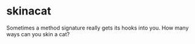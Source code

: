 skinacat
========

Sometimes a method signature really gets its hooks into you. How many ways can you skin a cat?
